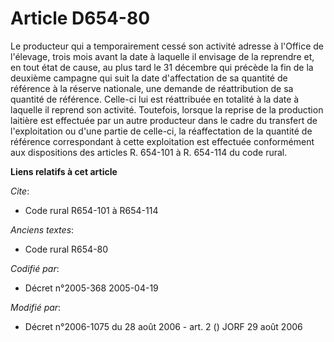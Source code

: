 # Article D654-80

Le producteur qui a temporairement cessé son activité adresse à l'Office de l'élevage, trois mois avant la date à laquelle il
envisage de la reprendre et, en tout état de cause, au plus tard le 31 décembre qui précède la fin de la deuxième campagne
qui suit la date d'affectation de sa quantité de référence à la réserve nationale, une demande de réattribution de sa
quantité de référence. Celle-ci lui est réattribuée en totalité à la date à laquelle il reprend son activité. Toutefois,
lorsque la reprise de la production laitière est effectuée par un autre producteur dans le cadre du transfert de
l'exploitation ou d'une partie de celle-ci, la réaffectation de la quantité de référence correspondant à cette exploitation
est effectuée conformément aux dispositions des articles R. 654-101 à R. 654-114 du code rural.

**Liens relatifs à cet article**

_Cite_:

  - Code rural R654-101 à R654-114

_Anciens textes_:

  - Code rural R654-80

_Codifié par_:

  - Décret n°2005-368 2005-04-19

_Modifié par_:

  - Décret n°2006-1075 du 28 août 2006 - art. 2 () JORF 29 août 2006

